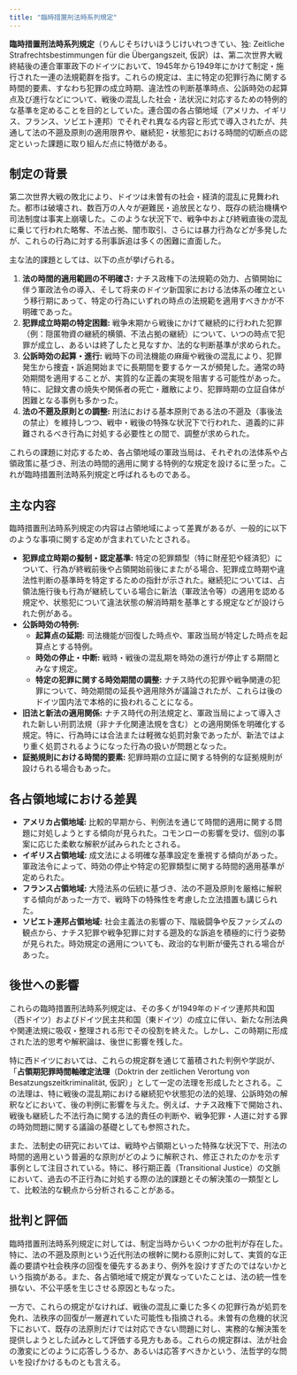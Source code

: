 ```yaml
---
title: "臨時措置刑法時系列規定"
---
```


**臨時措置刑法時系列規定**（りんじそちけいほうじけいれつきてい、独: Zeitliche Strafrechtsbestimmungen für die Übergangszeit, 仮訳）は、第二次世界大戦終結後の連合軍軍政下のドイツにおいて、1945年から1949年にかけて制定・施行された一連の法規範群を指す。これらの規定は、主に特定の犯罪行為に関する時間的要素、すなわち犯罪の成立時期、違法性の判断基準時点、公訴時効の起算点及び進行などについて、戦後の混乱した社会・法状況に対応するための特例的な基準を定めることを目的としていた。連合国の各占領地域（アメリカ、イギリス、フランス、ソビエト連邦）でそれぞれ異なる内容と形式で導入されたが、共通して法の不遡及原則の適用限界や、継続犯・状態犯における時間的切断点の認定といった課題に取り組んだ点に特徴がある。

## 制定の背景

第二次世界大戦の敗北により、ドイツは未曽有の社会・経済的混乱に見舞われた。都市は破壊され、数百万の人々が避難民・追放民となり、既存の統治機構や司法制度は事実上崩壊した。このような状況下で、戦争中および終戦直後の混乱に乗じて行われた略奪、不法占拠、闇市取引、さらには暴力行為などが多発したが、これらの行為に対する刑事訴追は多くの困難に直面した。

主な法的課題としては、以下の点が挙げられる。

1.  **法の時間的適用範囲の不明確さ:** ナチス政権下の法規範の効力、占領開始に伴う軍政法令の導入、そして将来のドイツ新国家における法体系の確立という移行期にあって、特定の行為にいずれの時点の法規範を適用すべきかが不明確であった。
2.  **犯罪成立時期の特定困難:** 戦争末期から戦後にかけて継続的に行われた犯罪（例：隠匿物資の継続的横領、不法占拠の継続）について、いつの時点で犯罪が成立し、あるいは終了したと見なすか、法的な判断基準が求められた。
3.  **公訴時効の起算・進行:** 戦時下の司法機能の麻痺や戦後の混乱により、犯罪発生から捜査・訴追開始までに長期間を要するケースが頻発した。通常の時効期間を適用することが、実質的な正義の実現を阻害する可能性があった。特に、記録文書の焼失や関係者の死亡・離散により、犯罪時期の立証自体が困難となる事例も多かった。
4.  **法の不遡及原則との調整:** 刑法における基本原則である法の不遡及（事後法の禁止）を維持しつつ、戦中・戦後の特殊な状況下で行われた、道義的に非難されるべき行為に対処する必要性との間で、調整が求められた。

これらの課題に対応するため、各占領地域の軍政当局は、それぞれの法体系や占領政策に基づき、刑法の時間的適用に関する特例的な規定を設けるに至った。これが臨時措置刑法時系列規定と呼ばれるものである。

## 主な内容

臨時措置刑法時系列規定の内容は占領地域によって差異があるが、一般的に以下のような事項に関する定めが含まれていたとされる。

*   **犯罪成立時期の擬制・認定基準:** 特定の犯罪類型（特に財産犯や経済犯）について、行為が終戦前後や占領開始前後にまたがる場合、犯罪成立時期や違法性判断の基準時を特定するための指針が示された。継続犯については、占領法施行後も行為が継続している場合に新法（軍政法令等）の適用を認める規定や、状態犯について違法状態の解消時期を基準とする規定などが設けられた例がある。
*   **公訴時効の特例:**
    *   **起算点の延期:** 司法機能が回復した時点や、軍政当局が特定した時点を起算点とする特例。
    *   **時効の停止・中断:** 戦時・戦後の混乱期を時効の進行が停止する期間とみなす規定。
    *   **特定の犯罪に関する時効期間の調整:** ナチス時代の犯罪や戦争関連の犯罪について、時効期間の延長や適用除外が議論されたが、これらは後のドイツ国内法で本格的に扱われることになる。
*   **旧法と新法の適用関係:** ナチス時代の刑法規定と、軍政当局によって導入された新しい刑罰法規（非ナチ化関連法規を含む）との適用関係を明確化する規定。特に、行為時には合法または軽微な処罰対象であったが、新法ではより重く処罰されるようになった行為の扱いが問題となった。
*   **証拠規則における時間的要素:** 犯罪時期の立証に関する特例的な証拠規則が設けられる場合もあった。

## 各占領地域における差異

*   **アメリカ占領地域:** 比較的早期から、判例法を通じて時間的適用に関する問題に対処しようとする傾向が見られた。コモンローの影響を受け、個別の事案に応じた柔軟な解釈が試みられたとされる。
*   **イギリス占領地域:** 成文法による明確な基準設定を重視する傾向があった。軍政法令によって、時効の停止や特定の犯罪類型に関する時間的適用基準が定められた。
*   **フランス占領地域:** 大陸法系の伝統に基づき、法の不遡及原則を厳格に解釈する傾向があった一方で、戦時下の特殊性を考慮した立法措置も講じられた。
*   **ソビエト連邦占領地域:** 社会主義法の影響の下、階級闘争や反ファシズムの観点から、ナチス犯罪や戦争犯罪に対する遡及的な訴追を積極的に行う姿勢が見られた。時効規定の適用についても、政治的な判断が優先される場合があった。

<h2>後世への影響</h2>

これらの臨時措置刑法時系列規定は、その多くが1949年のドイツ連邦共和国（西ドイツ）およびドイツ民主共和国（東ドイツ）の成立に伴い、新たな刑法典や関連法規に吸収・整理される形でその役割を終えた。しかし、この時期に形成された法的思考や解釈論は、後世に影響を残した。

特に西ドイツにおいては、これらの規定群を通じて蓄積された判例や学説が、「**占領期犯罪時間軸確定法理**（Doktrin der zeitlichen Verortung von Besatzungszeitkriminalität, 仮訳）」として一定の法理を形成したとされる。この法理は、特に戦後の混乱期における継続犯や状態犯の法的処理、公訴時効の解釈などにおいて、後の判例に影響を与えた。例えば、ナチス政権下で開始され、戦後も継続した不法行為に関する法的責任の判断や、戦争犯罪・人道に対する罪の時効問題に関する議論の基礎としても参照された。

また、法制史の研究においては、戦時や占領期といった特殊な状況下で、刑法の時間的適用という普遍的な原則がどのように解釈され、修正されたのかを示す事例として注目されている。特に、移行期正義（Transitional Justice）の文脈において、過去の不正行為に対処する際の法的課題とその解決策の一類型として、比較法的な観点から分析されることがある。

## 批判と評価

臨時措置刑法時系列規定に対しては、制定当時からいくつかの批判が存在した。特に、法の不遡及原則という近代刑法の根幹に関わる原則に対して、実質的な正義の要請や社会秩序の回復を優先するあまり、例外を設けすぎたのではないかという指摘がある。また、各占領地域で規定が異なっていたことは、法の統一性を損ない、不公平感を生じさせる原因ともなった。

一方で、これらの規定がなければ、戦後の混乱に乗じた多くの犯罪行為が処罰を免れ、法秩序の回復が一層遅れていた可能性も指摘される。未曽有の危機的状況下において、既存の法原則だけでは対応できない問題に対し、実務的な解決策を提供しようとした試みとして評価する見方もある。これらの規定群は、法が社会の激変にどのように応答しうるか、あるいは応答すべきかという、法哲学的な問いを投げかけるものとも言える。